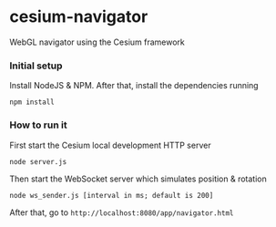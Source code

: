 # cesium-navigator
WebGL navigator using the Cesium framework

### Initial setup
Install NodeJS & NPM. After that, install the dependencies running
```{r, engine='bash', code_block_name}
npm install
```

### How to run it
First start the Cesium local development HTTP server
```{r, engine='bash', code_block_name}
node server.js
```

Then start the WebSocket server which simulates position & rotation
```{r, engine='bash', code_block_name}
node ws_sender.js [interval in ms; default is 200]
```

After that, go to `http://localhost:8080/app/navigator.html`
